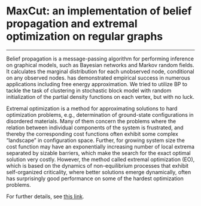 # MaxCut: an implementation of belief propagation and extremal optimization on regular graphs
---
Belief propagation is a message-passing algorithm for performing inference on graphical models, such as Bayesian networks and Markov random fields. It calculates the marginal distribution for each unobserved node, conditional on any observed nodes. has demonstrated empirical success in numerous applications including free energy approximation. We tried to utilize BP to tackle the task of clustering in stochastic block model with random initialization of the partial density functions on each vertex, but with no luck.

Extremal optimization is a method for approximating solutions to hard optimization problems, e.g., determination of ground-state configurations in disordered materials. Many of them concern the problems where the relation between individual components of the system is frustrated, and thereby the corresponding cost functions often exhibit some complex “landscape” in configuration space. Further, for growing system size the cost function may have an exponentially increasing number of local extrema separated by sizable barriers, which make the search for the exact optimal solution very costly. However, the method called extremal optimization (EO), which is based on the dynamics of non-equilibrium processes that exhibit self-organized criticality, where better solutions emerge dynamically, often has surprisingly good performance on some of the hardest optimization problems.

For further details, see [this link](https://cims.nyu.edu/~rx262/projects.html).
